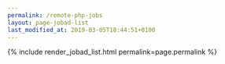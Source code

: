 ```yaml
---
permalink: /remote-php-jobs
layout: page-jobad-list
last_modified_at: 2019-03-05T18:44:51+0100
---
```

{% include render_jobad_list.html permalink=page.permalink %}
